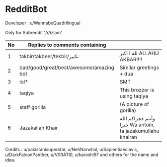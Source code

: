 # RedditBot
Developer : u/WannabeQuadrilingual

Only for Subreddit '/r/izlam'

|No|Replies to comments containing          |                             							  |
|--|----------------------------------------|---------------------------------------------------------|
|1 |takbir/takbeer/tekbir/تكبير |           لله ا اكبر ALLAHU AKBAR!!!!   							  |
|2 |bad/good/great/best/awesome/amazing bot | Similar greetings + dua     							  |
|3 |lol*                                    | SMT                         							  |
|4 |taqiya                                  | This brozzer is using taqiya							  |
|5 |staff gorilla                           | (A picture of gorilla)      							  |
|6 |Jazakallah Khair						|وأنتم فجزاكم الله خيرا Wa antum, fa jazakumullahu khairan|


Credits : 
u/pakistanisuperstar, u/NehNarwhal, u/Sapientiaeclavis, u/DarkFalconPanther, u/V0RATI0, u/karoshi97 and others for the name and idea.